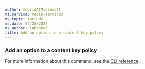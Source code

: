 ```yaml
---
author: IngridAtMicrosoft
ms.service: media-services
ms.topic: include
ms.date: 07/25/2022
ms.author: inhenkel
title: Add an option to a content key policy
---
```


### Add an option to a content key policy

For more information about this command, see the [CLI reference](/cli/azure/ams/content-key-policy/option?view=azure-cli-latest&preserve-view=true#az-ams-content-key-policy-option-add).
